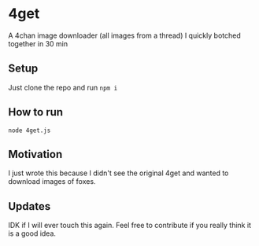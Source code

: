 # 4get
A 4chan image downloader (all images from a thread) I quickly botched together in 30 min

## Setup
Just clone the repo and run ```npm i```

## How to run
```node 4get.js```

## Motivation
I just wrote this because I didn't see the original 4get and wanted to download images of foxes. 

## Updates
IDK if I will ever touch this again. Feel free to contribute if you really think it is a good idea.

